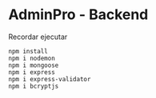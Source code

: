 # AdminPro - Backend

Recordar ejecutar

```
npm install
npm i nodemon
npm i mongoose
npm i express
npm i express-validator
npm i bcryptjs
```
